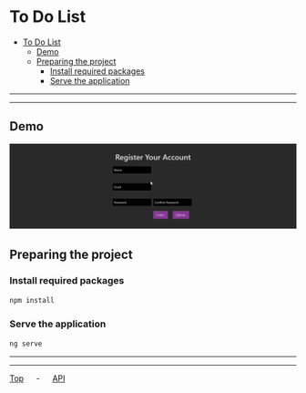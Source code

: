 # To Do List

- [To Do List](#to-do-list)
  - [Demo](#demo)
  - [Preparing the project](#preparing-the-project)
    - [Install required packages](#install-required-packages)
    - [Serve the application](#serve-the-application)

---

---

## Demo

![](Demo.gif)

## Preparing the project

### Install required packages

```bash
npm install
```

### Serve the application

```bash
ng serve
```

---

---

[Top](#to-do-list) &emsp; - &emsp; [API](https://github.com/SarahAbdeldaym/Laravel_ToDoList)


